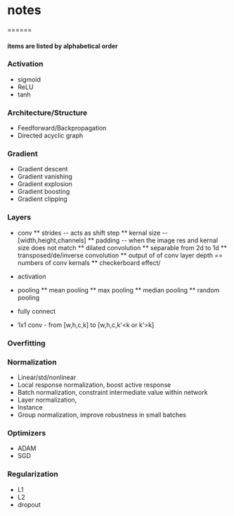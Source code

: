 # notes
======
#### items are listed by alphabetical order

### Activation
* sigmoid 
* ReLU 
* tanh 
### Architecture/Structure
* Feedforward/Backpropagation
* Directed acyclic graph
### Gradient
* Gradient descent
* Gradient vanishing
* Gradient explosion
* Gradient boosting
* Gradient clipping

### Layers
* conv
** strides -- acts as shift step
** kernal size -- [width,height,channels]
** padding -- when the image res and kernal size does not match
** dilated convolution
** separable from 2d to 1d
** transposed/de/inverse convolution
** output of of conv layer depth == numbers of conv kernals
** checkerboard effect/
* activation
* pooling
** mean pooling
** max pooling
** median pooling
** random pooling

* fully connect
* 1x1 conv - from [w,h,c,k] to [w,h,c,k'<k or k'>k]
### Overfitting

### Normalization
* Linear/std/nonlinear
* Local response normalization, boost active response 
* Batch normalization, constraint intermediate value within network
* Layer normalization,
* Instance 
* Group normalization, improve robustness in small batches

### Optimizers
* ADAM
* SGD

### Regularization
* L1
* L2
* dropout
